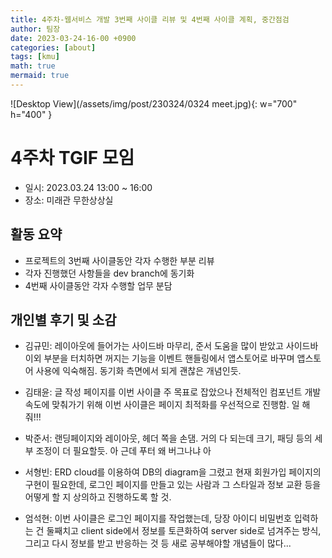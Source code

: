 ```yaml
---
title: 4주차-웹서비스 개발 3번째 사이클 리뷰 및 4번째 사이클 계획, 중간점검
author: 팀장
date: 2023-03-24-16-00 +0900
categories: [about]
tags: [kmu]
math: true
mermaid: true
---
```


![Desktop View](/assets/img/post/230324/0324 meet.jpg){: w="700" h="400" }

# 4주차 TGIF 모임

- 일시: 2023.03.24 13:00 ~ 16:00
- 장소: 미래관 무한상상실

## 활동 요약

- 프로젝트의 3번째 사이클동안 각자 수행한 부분 리뷰
- 각자 진행했던 사항들을 dev branch에 동기화
- 4번째 사이클동안 각자 수행할 업무 분담

## 개인별 후기 및 소감

- 김규민: 레이아웃에 들어가는 사이드바 마무리, 준서 도움을 많이 받았고 사이드바 이외 부분을 터치하면 꺼지는 기능을 이벤트 핸들링에서 앱스토어로 바꾸며 앱스토어 사용에 익숙해짐. 동기화 측면에서 되게 괜찮은 개념인듯.

- 김태윤: 글 작성 페이지를 이번 사이클 주 목표로 잡았으나 전체적인 컴포넌트 개발 속도에 맞춰가기 위해 이번 사이클은 페이지 최적화를 우선적으로 진행함. 일 해줘!!!

- 박준서: 랜딩페이지와 레이아웃, 헤더 쪽을 손댐. 거의 다 되는데 크기, 패딩 등의 세부 조정이 더 필요할듯. 아 근데 푸터 왜 버그나냐 아

- 서형빈: ERD cloud를 이용하여 DB의 diagram을 그렸고 현재 회원가입 페이지의 구현이 필요한데, 로그인 페이지를 만들고 있는 사람과 그 스타일과 정보 교환 등을 어떻게 할 지 상의하고 진행하도록 할 것.

- 엄석현: 이번 사이클은 로그인 페이지를 작업했는데, 당장 아이디 비밀번호 입력하는 건 둘째치고 client side에서 정보를 토큰화하여 server side로 넘겨주는 방식, 그리고 다시 정보를 받고 반응하는 것 등 새로 공부해야할 개념들이 많다...
